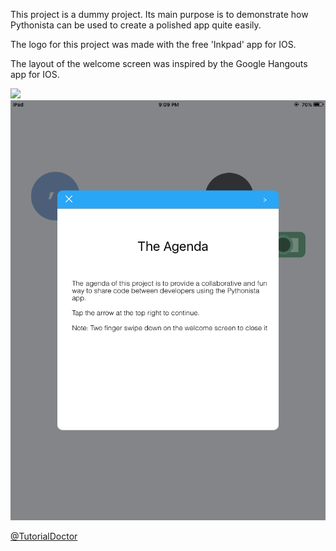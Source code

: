This project is a dummy project. Its main purpose is to demonstrate how Pythonista can be used to create a polished app quite easily. 


The logo for this project was made with the free 'Inkpad' app for IOS.

The layout of the welcome screen was inspired by the Google Hangouts app for IOS.

![](https://github.com/TutorialDoctor/Pythonista-Projects/blob/master/Projects/UI/Code%20Fun/Images/screen1.PNG?raw=true)
![](Images/screen2.png)

[@TutorialDoctor](https://twitter.com/TutorialDoctor)
